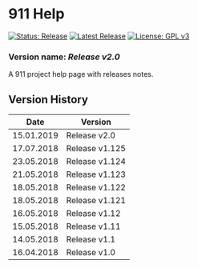 # 911 Help

[![Status: Release](https://img.shields.io/badge/Status-Release-green.svg?style=for-the-badge)](#)
[![Latest Release](https://img.shields.io/badge/Latest-Release-blue.svg?style=for-the-badge)](https://github.com/MikronT/911Help/releases/latest)
[![License: GPL v3](https://img.shields.io/badge/License-GPL%20v3-black.svg?style=for-the-badge)](https://www.gnu.org/licenses/gpl-3.0)

### Version name: *Release v2.0*

A 911 project help page with releases notes.



## Version History
| Date       | Version        |
|------------|----------------|
| 15.01.2019 | Release v2.0   |
| 17.07.2018 | Release v1.125 |
| 23.05.2018 | Release v1.124 |
| 21.05.2018 | Release v1.123 |
| 18.05.2018 | Release v1.122 |
| 18.05.2018 | Release v1.121 |
| 16.05.2018 | Release v1.12  |
| 15.05.2018 | Release v1.11  |
| 14.05.2018 | Release v1.1   |
| 16.04.2018 | Release v1.0   |